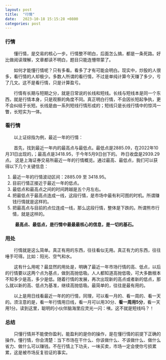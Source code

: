 ```yaml
---
layout: post
title:  "行情"
date:   2023-10-18 15:15:28 +0800
categories: post
---
```


###  行情

&#8195;&#8195;懂行情，是交易的核心一步。行情整不明白，后面怎么搞，都是一条死路。好比做阅读理解，文章都读不明白，题目只能连懵带蒙了。

&#8195;&#8195;如何才能懂行情呢？只有多看。看多了才有可能会明白。现实中，炒股的人很多，看行情的人却极少。多数人所谓的看行情，不过是单纯计算今天赚了多少，亏了几文。这不是看行情，只是计算盈亏。

&#8195;&#8195;行情有长期与短期之分，就是日常说的长线和短线。长线与短线本是同一个东西，就是行情本身，只是观察的角度不同。真正明白行情，不会因长短起争执，更不会纠结于长短。长线是由一系列短线行情形成的；短线只是长线行情中的惊鸿一瞥，长短实为一体。

### 看行情

&#8195;&#8195;以上证综指为例，最近一年的行情：

&#8195;&#8195;首先，找到最近一年内的最高点与最低点。最低点是2885.09，在2022年10月31日出现的，；最高点是3418.95，于今年5月9日创下的。 昨日收盘是2939.29点。 这是上海证券交易所最近一年的行情概览。通过最高、最低点，我们可以获得以下几个关键信息：
1. 最近一年的行情波动区间：2885.09 至 3418.95。
2. 目前行情正接近于最近一年的低点。
3. 最低点和最高点之间的时间跨越是五个月左右。
4. 把最低点于最高点连成一线，这段行情，是市场中最有利可图的时机。所谓赚钱行情就是这样的。
5. 把最高点与目前的点位连成一线，那么这段行情，整体是下跌的。所谓熊市行情，就是这样的。

&#8195;&#8195; **最高点、最低点，是行情中最最最核心的信息，是一切的基石。**

### 用处

&#8195;&#8195;行情就是这么简单。真正有用的东西，往往看似无用。真正有力的东西，往往唾手可得。比如：阳光、空气和水。

&#8195;&#8195;这有什么用呢？最显然的用处是，明确了最近一年市场行情的高、低点，以后的行情要以这两个点为基点，做到高抛低吸。人人都知道高抛低吸，可大多数根本不知多少是高，多少是低。随着行情的发展，再次出现新的高点或者新的低点，那么就以新的高、低点为基准，继续高抛低吸。最简单的，往往是最有用的。

&#8195;&#8195;以上是用日线看最近一年的的行情，同理，可以看一月的、看一周的、看一天的。须注意的是，看一年行情用日线，看一月可以用30分、**看一周用5分**，看一天用1分。读到这里，聪明的小伙伴脑海里应灵光一闪：咦，这不就是短线吗？！


### 总结

&#8195;&#8195;只懂行情并不能使你盈利，能盈利的是你的操作，是在懂行情的前提下正确的操作。懂行情，你会清楚：当下市场在干什么、你该做什么、不该做什么、做什么省力、做什么可以赚钱。不在行情上下功夫，一味买卖，市场一定会使你亏损累累，这是被市场反复验证的事实。
